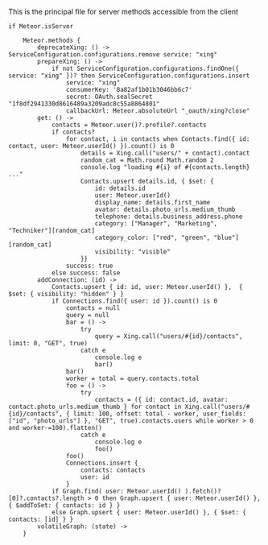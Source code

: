 This is the principal file for server methods accessible from the client
	
	if Meteor.isServer

		Meteor.methods {
			deprecateXing: () -> ServiceConfiguration.configurations.remove service: "xing"
			prepareXing: () ->
				if not ServiceConfiguration.configurations.findOne({ service: "xing" })? then ServiceConfiguration.configurations.insert
					service: "xing"
					consumerKey: '8a82af1b01b3046bb6c7'
					secret: OAuth.sealSecret "1f8df2941330d8616489a3209adc8c55a8864801"
					callbackUrl: Meteor.absoluteUrl "_oauth/xing?close"
			get: () ->
				contacts = Meteor.user()?.profile?.contacts
				if contacts?
					for contact, i in contacts when Contacts.find({ id: contact, user: Meteor.userId() }).count() is 0
						details = Xing.call("users/" + contact).contact
						random_cat = Math.round Math.random 2
						console.log "loading #{i} of #{contacts.length} ..."
						Contacts.upsert details.id, { $set: {
							id: details.id
							user: Meteor.userId()
							display_name: details.first_name
							avatar: details.photo_urls.medium_thumb
							telephone: details.business_address.phone
							category: ["Manager", "Marketing", "Techniker"][random_cat]
							category_color: ["red", "green", "blue"][random_cat]
							visibility: "visible"
						}}
					success: true
				else success: false
			addConnection: (id) -> 
				Contacts.upsert { id: id, user: Meteor.userId() },  { $set: { visibility: "hidden" } }
				if Connections.find({ user: id }).count() is 0 
					contacts = null
					query = null
					bar = () ->
						try
							query = Xing.call("users/#{id}/contacts", limit: 0, "GET", true)
						catch e
							console.log e
							bar()
					bar()
					worker = total = query.contacts.total
					foo = () ->
						try
							contacts = ({ id: contact.id, avatar: contact.photo_urls.medium_thumb } for contact in Xing.call("users/#{id}/contacts", { limit: 100, offset: total - worker, user_fields: ["id", "photo_urls"] }, "GET", true).contacts.users while worker > 0 and worker-=100).flatten()
						catch e
							console.log e
							foo()
					foo()
					Connections.insert { 
						contacts: contacts
						user: id
					}
				if Graph.find( user: Meteor.userId() ).fetch()?[0]?.contacts?.length > 0 then Graph.upsert { user: Meteor.userId() }, { $addToSet: { contacts: id } }
				else Graph.upsert { user: Meteor.userId() }, { $set: { contacts: [id] } }
			volatileGraph: (state) ->
		}